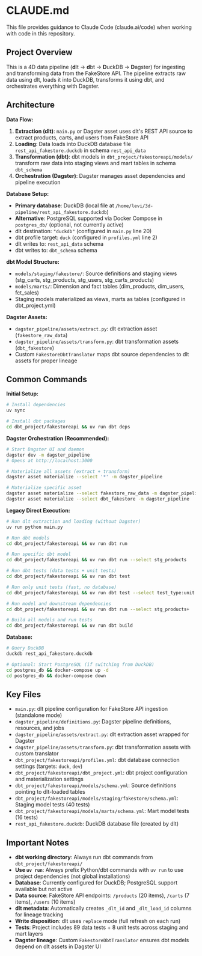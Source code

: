# CLAUDE.md

This file provides guidance to Claude Code (claude.ai/code) when working with code in this repository.

## Project Overview

This is a 4D data pipeline (**d**lt → **d**bt → **D**uckDB → **D**agster) for ingesting and transforming data from the FakeStore API. The pipeline extracts raw data using dlt, loads it into DuckDB, transforms it using dbt, and orchestrates everything with Dagster.

## Architecture

**Data Flow:**
1. **Extraction (dlt)**: `main.py` or Dagster asset uses dlt's REST API source to extract products, carts, and users from FakeStore API
2. **Loading**: Data loads into DuckDB database file `rest_api_fakestore.duckdb` in schema `rest_api_data`
3. **Transformation (dbt)**: dbt models in `dbt_project/fakestoreapi/models/` transform raw data into staging views and mart tables in schema `dbt_schema`
4. **Orchestration (Dagster)**: Dagster manages asset dependencies and pipeline execution

**Database Setup:**
- **Primary database**: DuckDB (local file at `/home/levi/3d-pipeline/rest_api_fakestore.duckdb`)
- **Alternative**: PostgreSQL supported via Docker Compose in `postgres_db/` (optional, not currently active)
- dlt destination: `"duckdb"` (configured in `main.py` line 20)
- dbt profile target: `duck` (configured in `profiles.yml` line 2)
- dlt writes to: `rest_api_data` schema
- dbt writes to: `dbt_schema` schema

**dbt Model Structure:**
- `models/staging/fakestore/`: Source definitions and staging views (stg_carts, stg_products, stg_users, stg_carts_products)
- `models/marts/`: Dimension and fact tables (dim_products, dim_users, fct_sales)
- Staging models materialized as views, marts as tables (configured in dbt_project.yml)

**Dagster Assets:**
- `dagster_pipeline/assets/extract.py`: dlt extraction asset (`fakestore_raw_data`)
- `dagster_pipeline/assets/transform.py`: dbt transformation assets (`dbt_fakestore`)
- Custom `FakestoreDbtTranslator` maps dbt source dependencies to dlt assets for proper lineage

## Common Commands

**Initial Setup:**
```bash
# Install dependencies
uv sync

# Install dbt packages
cd dbt_project/fakestoreapi && uv run dbt deps
```

**Dagster Orchestration (Recommended):**
```bash
# Start Dagster UI and daemon
dagster dev -m dagster_pipeline
# Opens at http://localhost:3000

# Materialize all assets (extract + transform)
dagster asset materialize --select '*' -m dagster_pipeline

# Materialize specific asset
dagster asset materialize --select fakestore_raw_data -m dagster_pipeline
dagster asset materialize --select dbt_fakestore -m dagster_pipeline
```

**Legacy Direct Execution:**
```bash
# Run dlt extraction and loading (without Dagster)
uv run python main.py

# Run dbt models
cd dbt_project/fakestoreapi && uv run dbt run

# Run specific dbt model
cd dbt_project/fakestoreapi && uv run dbt run --select stg_products

# Run dbt tests (data tests + unit tests)
cd dbt_project/fakestoreapi && uv run dbt test

# Run only unit tests (fast, no database)
cd dbt_project/fakestoreapi && uv run dbt test --select test_type:unit

# Run model and downstream dependencies
cd dbt_project/fakestoreapi && uv run dbt run --select stg_products+

# Build all models and run tests
cd dbt_project/fakestoreapi && uv run dbt build
```

**Database:**
```bash
# Query DuckDB
duckdb rest_api_fakestore.duckdb

# Optional: Start PostgreSQL (if switching from DuckDB)
cd postgres_db && docker-compose up -d
cd postgres_db && docker-compose down
```

## Key Files

- `main.py`: dlt pipeline configuration for FakeStore API ingestion (standalone mode)
- `dagster_pipeline/definitions.py`: Dagster pipeline definitions, resources, and jobs
- `dagster_pipeline/assets/extract.py`: dlt extraction asset wrapped for Dagster
- `dagster_pipeline/assets/transform.py`: dbt transformation assets with custom translator
- `dbt_project/fakestoreapi/profiles.yml`: dbt database connection settings (targets: `duck`, `dev`)
- `dbt_project/fakestoreapi/dbt_project.yml`: dbt project configuration and materialization settings
- `dbt_project/fakestoreapi/models/schema.yml`: Source definitions pointing to dlt-loaded tables
- `dbt_project/fakestoreapi/models/staging/fakestore/schema.yml`: Staging model tests (40 tests)
- `dbt_project/fakestoreapi/models/marts/schema.yml`: Mart model tests (16 tests)
- `rest_api_fakestore.duckdb`: DuckDB database file (created by dlt)

## Important Notes

- **dbt working directory**: Always run dbt commands from `dbt_project/fakestoreapi/`
- **Use `uv run`**: Always prefix Python/dbt commands with `uv run` to use project dependencies (not global installations)
- **Database**: Currently configured for DuckDB; PostgreSQL support available but not active
- **Data source**: FakeStore API endpoints: `/products` (20 items), `/carts` (7 items), `/users` (10 items)
- **dlt metadata**: Automatically creates `_dlt_id` and `_dlt_load_id` columns for lineage tracking
- **Write disposition**: dlt uses `replace` mode (full refresh on each run)
- **Tests**: Project includes 89 data tests + 8 unit tests across staging and mart layers
- **Dagster lineage**: Custom `FakestoreDbtTranslator` ensures dbt models depend on dlt assets in Dagster UI
